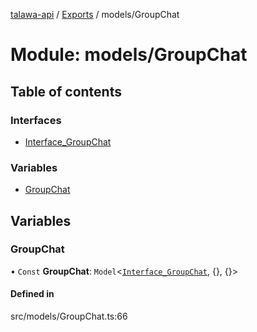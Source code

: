 [talawa-api](../README.md) / [Exports](../modules.md) / models/GroupChat

# Module: models/GroupChat

## Table of contents

### Interfaces

- [Interface\_GroupChat](../interfaces/models_GroupChat.Interface_GroupChat.md)

### Variables

- [GroupChat](models_GroupChat.md#groupchat)

## Variables

### GroupChat

• `Const` **GroupChat**: `Model`<[`Interface_GroupChat`](../interfaces/models_GroupChat.Interface_GroupChat.md), {}, {}\>

#### Defined in

src/models/GroupChat.ts:66
